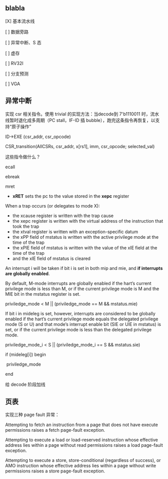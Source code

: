 ## blabla

[X] 基本流水线

[ ] 数据旁路

[ ] 异常中断、S 态

[ ] 虚存

[ ] RV32I

[ ] 分支预测

[ ] VGA



## 异常中断

实现 csr 相关指令。使用 trivial 的实现方法：当decode到 7'b1110011 时，流水线暂时退化成多周期（PC stall，IF-ID 插 bubble），跑完这条指令再恢复，以支持“原子操作”

ID->EXE (csr_addr, csr_opcode)

CSR_transition(AllCSRs, csr_addr,  x[rs1], imm, csr_opcode; selected_val)



这些指令做什么？

ecall

ebreak

mret

+ **xRET** sets the pc to the value stored in the **xepc** register  



When a trap occurs (or delegates to mode X):

+ the xcause register is written with the trap cause  
+ the xepc register is written with the virtual address of the instruction that took the trap
+ the xtval register is written with an exception-specific datum 
+ the xPP field of mstatus is written with the active privilege mode at the time of the trap
+ the xPIE field of mstatus is written with the value of the xIE field at the time of the trap
+ and the xIE field of mstatus is cleared  



An interrupt i will be taken if bit i is set in both mip and mie, and **if interrupts are globally enabled**. 

By default, M-mode interrupts are globally enabled if the hart’s current privilege mode is less than M, or if the current privilege mode is M and the MIE bit in the mstatus register is set.  

priviledge_mode < M || (priviledge_mode == M && mstatus.mie)

If bit i in mideleg is set, however, interrupts are considered to be globally enabled if the hart’s current privilege mode equals the delegated privilege mode (S or U) and that mode’s interrupt enable bit (SIE or UIE in mstatus) is set, or if the current privilege mode is less than the delegated privilege mode.  

priviledge_mode_i < S || (priviledge_mode_i == S && mstatus.sie)

if (mideleg[i]) begin

​    priviledge_mode

end



给 decode 阶段加线

## 页表


实现三种 page fault 异常：

Attempting to fetch an instruction from a page that does not have execute permissions raises a fetch page-fault exception. 

Attempting to execute a load or load-reserved instruction whose effective address lies within a page without read permissions raises a load page-fault exception. 

Attempting to execute a store, store-conditional (regardless of success), or AMO instruction whose effective address lies within a page without write permissions raises a store page-fault exception.